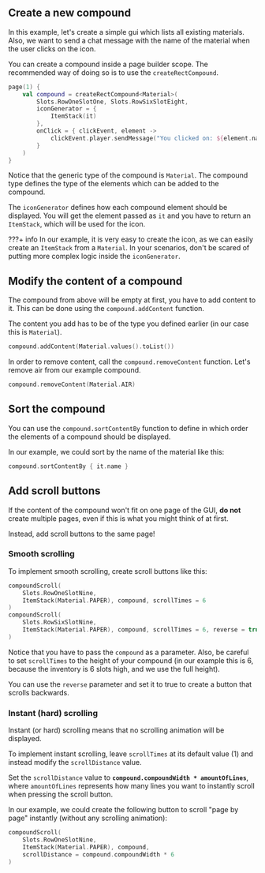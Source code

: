 ## Create a new compound

In this example, let's create a simple gui which lists all existing materials. Also, we want to send a chat message with the name of the material when the user clicks on the icon.

You can create a compound inside a page builder scope. The recommended way of doing so is to use the `createRectCompound`.

```kotlin
page(1) {
    val compound = createRectCompound<Material>(
        Slots.RowOneSlotOne, Slots.RowSixSlotEight,
        iconGenerator = {
            ItemStack(it)
        },
        onClick = { clickEvent, element ->
            clickEvent.player.sendMessage("You clicked on: ${element.name}")
        }
    )
}
```

Notice that the generic type of the compound is `Material`. The compound type defines the type of the elements which can be added to the compound.

The `iconGenerator` defines how each compound element should be displayed. You will get the element passed as `it` and you have to return an `ItemStack`, which will be used for the icon.

???+ info
    In our example, it is very easy to create the icon, as we can easily create an `ItemStack` from a `Material`. In your scenarios, don't be scared of putting more complex logic inside the `iconGenerator`.

## Modify the content of a compound

The compound from above will be empty at first, you have to add content to it. This can be done using the `compound.addContent` function.

The content you add has to be of the type you defined earlier (in our case this is `Material`).

```kotlin
compound.addContent(Material.values().toList())
```

In order to remove content, call the `compound.removeContent` function. Let's remove air from our example compound.

```kotlin
compound.removeContent(Material.AIR)
```

## Sort the compound

You can use the `compound.sortContentBy` function to define in which order the elements of a compound should be displayed.

In our example, we could sort by the name of the material like this:

```kotlin
compound.sortContentBy { it.name }
```

## Add scroll buttons

If the content of the compound won't fit on one page of the GUI, **do not** create multiple pages, even if this is what you might think of at first.

Instead, add scroll buttons to the same page!

### Smooth scrolling

To implement smooth scrolling, create scroll buttons like this:

```kotlin
compoundScroll(
    Slots.RowOneSlotNine,
    ItemStack(Material.PAPER), compound, scrollTimes = 6
)
compoundScroll(
    Slots.RowSixSlotNine,
    ItemStack(Material.PAPER), compound, scrollTimes = 6, reverse = true
)
```

Notice that you have to pass the `compound` as a parameter. Also, be careful to set `scrollTimes` to the height of your compound (in our example this is 6, because the inventory is 6 slots high, and we use the full height).

You can use the `reverse` parameter and set it to true to create a button that scrolls backwards.

### Instant (hard) scrolling

Instant (or hard) scrolling means that no scrolling animation will be displayed.

To implement instant scrolling, leave `scrollTimes` at its default value (1) and instead modify the `scrollDistance` value.

Set the `scrollDistance` value to **`compound.compoundWidth * amountOfLines`**, where `amountOfLines` represents how many lines you want to instantly scroll when pressing the scroll button.

In our example, we could create the following button to scroll "page by page" instantly (without any scrolling animation):

```kotlin
compoundScroll(
    Slots.RowOneSlotNine,
    ItemStack(Material.PAPER), compound,
    scrollDistance = compound.compoundWidth * 6
)
```
